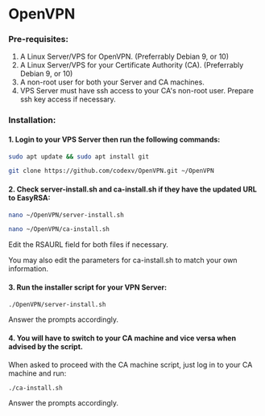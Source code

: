 # OpenVPN

### Pre-requisites:
1. A Linux Server/VPS for OpenVPN.
    (Preferrably Debian 9, or 10)
2. A Linux Server/VPS for your Certificate Authority (CA).
    (Preferrably Debian 9, or 10)
3. A non-root user for both your Server and CA machines.
3. VPS Server must have ssh access to your CA's non-root user. 
    Prepare ssh key access if necessary.


### Installation:

#### 1. Login to your VPS Server then run the following commands:

```bash
sudo apt update && sudo apt install git
```
```bash
git clone https://github.com/codexv/OpenVPN.git ~/OpenVPN
```

#### 2. Check server-install.sh and ca-install.sh if they have the updated URL to EasyRSA:

```bash
nano ~/OpenVPN/server-install.sh
```
```bash
nano ~/OpenVPN/ca-install.sh
```

Edit the RSAURL field for both files if necessary.

You may also edit the parameters for ca-install.sh to match your own information.

#### 3. Run the installer script for your VPN Server:

```bash
./OpenVPN/server-install.sh
```

Answer the prompts accordingly.


#### 4. You will have to switch to your CA machine and vice versa when advised by the script.

When asked to proceed with the CA machine script, just log in to your CA machine and run:

```bash
./ca-install.sh
```

Answer the prompts accordingly.




